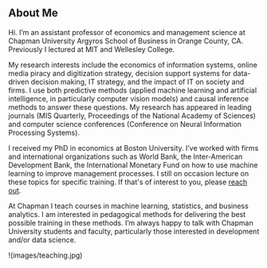 ## About Me

Hi. I’m an assistant professor of economics and management science at Chapman University Argyros School of Business in Orange County, CA. Previously I lectured at MIT and Wellesley College.

My research interests include the economics of information systems, online media piracy and digitization strategy, decision support systems for data-driven decision making, IT strategy, and the impact of IT on society and firms. I use both predictive methods (applied machine learning and artificial intelligence, in particularly computer vision models) and causal inference methods to answer these questions. My research has appeared in leading journals (MIS Quarterly, Proceedings of the National Academy of Sciences) and computer science conferences (Conference on Neural Information Processing Systems).

I received my PhD in economics at Boston University. I’ve worked with firms and international organizations such as World Bank, the Inter-American Development Bank, the International Monetary Fund on how to use machine learning to improve management processes. I still on occasion lecture on these topics for specific training. If that's of interest to you, please [reach out](mailto:hersh@chapman.edu). 

At Chapman I teach courses in machine learning, statistics, and business analytics. I am interested in pedagogical methods for delivering the best possible training in these methods. I’m always happy to talk with Chapman University students and faculty, particularly those interested in development and/or data science.

!(images/teaching.jpg)